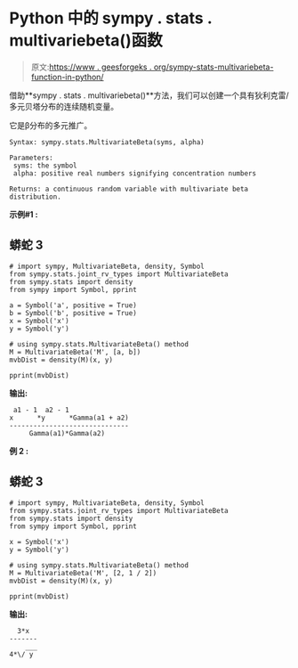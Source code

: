 # Python 中的 sympy . stats . multivariebeta()函数

> 原文:[https://www . geesforgeks . org/sympy-stats-multivariebeta-function-in-python/](https://www.geeksforgeeks.org/sympy-stats-multivariatebeta-function-in-python/)

借助**sympy . stats . multivariebeta()**方法，我们可以创建一个具有狄利克雷/多元贝塔分布的连续随机变量。

它是β分布的多元推广。

```
Syntax: sympy.stats.MultivariateBeta(syms, alpha)

Parameters: 
 syms: the symbol
 alpha: positive real numbers signifying concentration numbers

Returns: a continuous random variable with multivariate beta distribution.
```

**示例#1 :**

## 蟒蛇 3

```
# import sympy, MultivariateBeta, density, Symbol
from sympy.stats.joint_rv_types import MultivariateBeta
from sympy.stats import density
from sympy import Symbol, pprint

a = Symbol('a', positive = True)
b = Symbol('b', positive = True)
x = Symbol('x')
y = Symbol('y')

# using sympy.stats.MultivariateBeta() method
M = MultivariateBeta('M', [a, b])
mvbDist = density(M)(x, y)

pprint(mvbDist)
```

**输出:**

```
 a1 - 1  a2 - 1               
x      *y      *Gamma(a1 + a2)
------------------------------
     Gamma(a1)*Gamma(a2)     
```

**例 2 :**

## 蟒蛇 3

```
# import sympy, MultivariateBeta, density, Symbol
from sympy.stats.joint_rv_types import MultivariateBeta
from sympy.stats import density
from sympy import Symbol, pprint

x = Symbol('x')
y = Symbol('y')

# using sympy.stats.MultivariateBeta() method
M = MultivariateBeta('M', [2, 1 / 2])
mvbDist = density(M)(x, y)

pprint(mvbDist)
```

**输出:**

```
  3*x  
-------
    ___
4*\/ y 
```